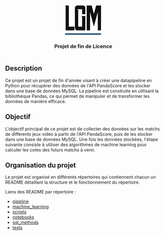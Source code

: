 <p align="center">
  <a>
    <img src="./public/logo.png" alt="Logo" width="120">
  </a>
  <h3 align="center">
    Projet de fin de Licence
    <br/>
    <br/>
  </h3>
</p>


## Description

Ce projet est un projet de fin d'année visant à créer une datapipeline en Python pour récupérer des données de l'API PandaScore et les stocker dans une base de données MySQL. La pipeline est construite en utilisant la bibliothèque Pandas, ce qui permet de manipuler et de transformer les données de manière efficace.


## Objectif

L'objectif principal de ce projet est de collecter des données sur les matchs de différents jeux vidéo à partir de l'API PandaScore, puis de les stocker dans une base de données MySQL. Une fois les données stockées, l'étape suivante consiste à utiliser des algorithmes de machine learning pour calculer les cotes des futurs matchs à venir.


## Organisation du projet
Le projet est organisé en différents répertoires qui contiennent chacun un README détaillant la structure et le fonctionnement du répertoire. 

Liens des README par répertoire :

- [pipeline](pipeline/README.md)
- [machine_learning](machine_learning/README.md)
- [scripts](scripts/README.md)
- [notebooks](notebooks/README.md)
- [sql_methods](mysql_operations/README.md)
- [tests](tests/README.md)